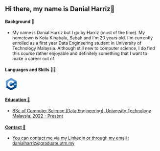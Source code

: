 ## Hi there, my name is Danial Harriz👋

#### **Background 🧔**

- My name is Danial Harriz but I go by Harriz (most of the time). My hometown is Kota Kinabalu, Sabah and I'm 20 years old. I'm currently enrolled as a first year Data Engineering student in University of Technology Malaysia. Although still new to computer science, I do find this course rather enjoyable and definitely something that I want to make a career out of.


#### **Languages and Skills ✍🏻**

 <img src="https://raw.githubusercontent.com/devicons/devicon/master/icons/cplusplus/cplusplus-original.svg" alt="cplusplus" width="40" height="40"/> </a> <a href="https://www.w3schools.com/css/" target="_blank" rel="noreferrer"> 

  
#### **Education 🎒**
  - BSc of Computer Science (Data Engineering), University Technology Malaysia, 2022 - Present
  
#### **Contact 📱**
  - You can contact me via my LinkedIn or through my email : danialharriz@graduate.utm.my





